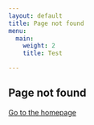 ```yaml
---
layout: default
title: Page not found
menu:
  main:
    weight: 2
    title: Test

---
```

## Page not found

[Go to the homepage](/ "Back to homepage")